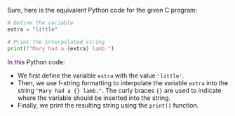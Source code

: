 Sure, here is the equivalent Python code for the given C program:

```python
# Define the variable
extra = "little"

# Print the interpolated string
print(f"Mary had a {extra} lamb.")
```

In this Python code:
- We first define the variable `extra` with the value `'little'`.
- Then, we use f-string formatting to interpolate the variable `extra` into the string `"Mary had a {} lamb."`. The curly braces `{}` are used to indicate where the variable should be inserted into the string.
- Finally, we print the resulting string using the `print()` function.

